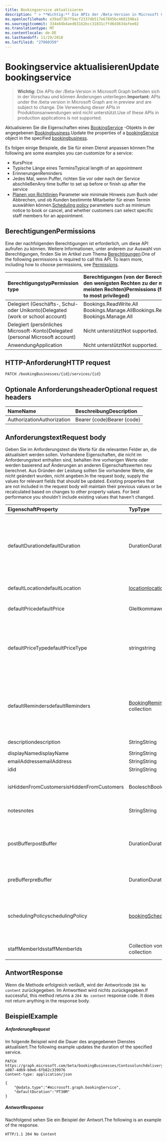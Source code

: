 ```yaml
---
title: Bookingservice aktualisieren
description: " > **Wichtig:** Die APIs der /Beta-Version in Microsoft Graph befinden sich in der Vorschau und können Änderungen unterliegen. Die Verwendung dieser APIs in Produktionsanwendungen wird nicht unterstützt."
ms.openlocfilehash: e39ad73b7f9acf2337db517e67895bc4601598a1
ms.sourcegitcommit: 334e84b4aed63162bcc31831cffd6d363dafee02
ms.translationtype: MT
ms.contentlocale: de-DE
ms.lasthandoff: 11/29/2018
ms.locfileid: "27060350"
---
```

# <a name="update-bookingservice"></a><span data-ttu-id="73cb1-104">Bookingservice aktualisieren</span><span class="sxs-lookup"><span data-stu-id="73cb1-104">Update bookingservice</span></span>

 > <span data-ttu-id="73cb1-105">**Wichtig:** Die APIs der /Beta-Version in Microsoft Graph befinden sich in der Vorschau und können Änderungen unterliegen.</span><span class="sxs-lookup"><span data-stu-id="73cb1-105">**Important:** APIs under the /beta version in Microsoft Graph are in preview and are subject to change.</span></span> <span data-ttu-id="73cb1-106">Die Verwendung dieser APIs in Produktionsanwendungen wird nicht unterstützt.</span><span class="sxs-lookup"><span data-stu-id="73cb1-106">Use of these APIs in production applications is not supported.</span></span>
 
<span data-ttu-id="73cb1-107">Aktualisieren Sie die Eigenschaften eines [BookingService](../resources/bookingservice.md) -Objekts in der angegebenen [Bookingbusiness](../resources/bookingbusiness.md).</span><span class="sxs-lookup"><span data-stu-id="73cb1-107">Update the properties of a [bookingService](../resources/bookingservice.md) object in the specified [bookingbusiness](../resources/bookingbusiness.md).</span></span>

<span data-ttu-id="73cb1-108">Es folgen einige Beispiele, die Sie für einen Dienst anpassen können:</span><span class="sxs-lookup"><span data-stu-id="73cb1-108">The following are some examples you can customize for a service:</span></span>
- <span data-ttu-id="73cb1-109">Kurs</span><span class="sxs-lookup"><span data-stu-id="73cb1-109">Price</span></span>
- <span data-ttu-id="73cb1-110">Typische Länge eines Termins</span><span class="sxs-lookup"><span data-stu-id="73cb1-110">Typical length of an appointment</span></span>
- <span data-ttu-id="73cb1-111">Erinnerungen</span><span class="sxs-lookup"><span data-stu-id="73cb1-111">Reminders</span></span>
- <span data-ttu-id="73cb1-112">Jedes Mal, wenn Puffer, richten Sie vor oder nach der Service abschließen</span><span class="sxs-lookup"><span data-stu-id="73cb1-112">Any time buffer to set up before or finish up after the service</span></span>
- <span data-ttu-id="73cb1-113">[Planen von Richtlinien](../resources/bookingschedulingpolicy.md) Parameter wie minimale Hinweis zum Buch oder Abbrechen, und ob Kunden bestimmte Mitarbeiter für einen Termin auswählen können.</span><span class="sxs-lookup"><span data-stu-id="73cb1-113">[Scheduling policy](../resources/bookingschedulingpolicy.md) parameters such as minimum notice to book or cancel, and whether customers can select specific staff members for an appointment.</span></span>

## <a name="permissions"></a><span data-ttu-id="73cb1-114">Berechtigungen</span><span class="sxs-lookup"><span data-stu-id="73cb1-114">Permissions</span></span>
<span data-ttu-id="73cb1-p103">Eine der nachfolgenden Berechtigungen ist erforderlich, um diese API aufrufen zu können. Weitere Informationen, unter anderem zur Auswahl von Berechtigungen, finden Sie im Artikel zum Thema [Berechtigungen](/graph/permissions-reference).</span><span class="sxs-lookup"><span data-stu-id="73cb1-p103">One of the following permissions is required to call this API. To learn more, including how to choose permissions, see [Permissions](/graph/permissions-reference).</span></span>

|<span data-ttu-id="73cb1-117">Berechtigungstyp</span><span class="sxs-lookup"><span data-stu-id="73cb1-117">Permission type</span></span>      | <span data-ttu-id="73cb1-118">Berechtigungen (von der Berechtigung mit den wenigsten Rechten zu der mit den meisten Rechten)</span><span class="sxs-lookup"><span data-stu-id="73cb1-118">Permissions (from least to most privileged)</span></span>              |
|:--------------------|:---------------------------------------------------------|
|<span data-ttu-id="73cb1-119">Delegiert (Geschäfts-, Schul- oder Unikonto)</span><span class="sxs-lookup"><span data-stu-id="73cb1-119">Delegated (work or school account)</span></span> |  <span data-ttu-id="73cb1-120">Bookings.ReadWrite.All Bookings.Manage.All</span><span class="sxs-lookup"><span data-stu-id="73cb1-120">Bookings.ReadWrite.All, Bookings.Manage.All</span></span>   |
|<span data-ttu-id="73cb1-121">Delegiert (persönliches Microsoft-Konto)</span><span class="sxs-lookup"><span data-stu-id="73cb1-121">Delegated (personal Microsoft account)</span></span> | <span data-ttu-id="73cb1-122">Nicht unterstützt</span><span class="sxs-lookup"><span data-stu-id="73cb1-122">Not supported.</span></span>   |
|<span data-ttu-id="73cb1-123">Anwendung</span><span class="sxs-lookup"><span data-stu-id="73cb1-123">Application</span></span> | <span data-ttu-id="73cb1-124">Nicht unterstützt</span><span class="sxs-lookup"><span data-stu-id="73cb1-124">Not supported.</span></span>  |

## <a name="http-request"></a><span data-ttu-id="73cb1-125">HTTP-Anforderung</span><span class="sxs-lookup"><span data-stu-id="73cb1-125">HTTP request</span></span>
<!-- { "blockType": "ignored" } -->
```http
PATCH /bookingBusinesses/{id}/services/{id}
```
## <a name="optional-request-headers"></a><span data-ttu-id="73cb1-126">Optionale Anforderungsheader</span><span class="sxs-lookup"><span data-stu-id="73cb1-126">Optional request headers</span></span>
| <span data-ttu-id="73cb1-127">Name</span><span class="sxs-lookup"><span data-stu-id="73cb1-127">Name</span></span>       | <span data-ttu-id="73cb1-128">Beschreibung</span><span class="sxs-lookup"><span data-stu-id="73cb1-128">Description</span></span>|
|:-----------|:-----------|
| <span data-ttu-id="73cb1-129">Authorization</span><span class="sxs-lookup"><span data-stu-id="73cb1-129">Authorization</span></span>  | <span data-ttu-id="73cb1-130">Bearer {code}</span><span class="sxs-lookup"><span data-stu-id="73cb1-130">Bearer {code}</span></span>|

## <a name="request-body"></a><span data-ttu-id="73cb1-131">Anforderungstext</span><span class="sxs-lookup"><span data-stu-id="73cb1-131">Request body</span></span>
<span data-ttu-id="73cb1-p104">Geben Sie im Anforderungstext die Werte für die relevanten Felder an, die aktualisiert werden sollen. Vorhandene Eigenschaften, die nicht im Anforderungstext enthalten sind, behalten ihre vorherigen Werte oder werden basierend auf Änderungen an anderen Eigenschaftswerten neu berechnet. Aus Gründen der Leistung sollten Sie vorhandene Werte, die nicht geändert wurden, nicht angeben.</span><span class="sxs-lookup"><span data-stu-id="73cb1-p104">In the request body, supply the values for relevant fields that should be updated. Existing properties that are not included in the request body will maintain their previous values or be recalculated based on changes to other property values. For best performance you shouldn't include existing values that haven't changed.</span></span>

| <span data-ttu-id="73cb1-135">Eigenschaft</span><span class="sxs-lookup"><span data-stu-id="73cb1-135">Property</span></span>     | <span data-ttu-id="73cb1-136">Typ</span><span class="sxs-lookup"><span data-stu-id="73cb1-136">Type</span></span>   |<span data-ttu-id="73cb1-137">Beschreibung</span><span class="sxs-lookup"><span data-stu-id="73cb1-137">Description</span></span>|
|:---------------|:--------|:----------|
|<span data-ttu-id="73cb1-138">defaultDuration</span><span class="sxs-lookup"><span data-stu-id="73cb1-138">defaultDuration</span></span>|<span data-ttu-id="73cb1-139">Duration</span><span class="sxs-lookup"><span data-stu-id="73cb1-139">Duration</span></span>|<span data-ttu-id="73cb1-140">Die standardmäßige Länge des Diensts, in der Anzahl von Tagen, Stunden, Minuten und Sekunden dargestellt.</span><span class="sxs-lookup"><span data-stu-id="73cb1-140">The default length of the service, represented in numbers of days, hours, minutes, and seconds.</span></span> <span data-ttu-id="73cb1-141">Beispielsweise P11D23H59M59.999999999999S.</span><span class="sxs-lookup"><span data-stu-id="73cb1-141">For example, P11D23H59M59.999999999999S.</span></span> |
|<span data-ttu-id="73cb1-142">defaultLocation</span><span class="sxs-lookup"><span data-stu-id="73cb1-142">defaultLocation</span></span>|[<span data-ttu-id="73cb1-143">location</span><span class="sxs-lookup"><span data-stu-id="73cb1-143">location</span></span>](../resources/location.md)|<span data-ttu-id="73cb1-144">Der physische Standardspeicherort für den Dienst.</span><span class="sxs-lookup"><span data-stu-id="73cb1-144">The default physical location for the service.</span></span>|
|<span data-ttu-id="73cb1-145">defaultPrice</span><span class="sxs-lookup"><span data-stu-id="73cb1-145">defaultPrice</span></span>|<span data-ttu-id="73cb1-146">Gleitkommawert mit doppelter Genauigkeit</span><span class="sxs-lookup"><span data-stu-id="73cb1-146">Double</span></span>|<span data-ttu-id="73cb1-147">Der Standardwert monetäre Preis für den Dienst.</span><span class="sxs-lookup"><span data-stu-id="73cb1-147">The default monetary price for the service.</span></span>|
|<span data-ttu-id="73cb1-148">defaultPriceType</span><span class="sxs-lookup"><span data-stu-id="73cb1-148">defaultPriceType</span></span>|<span data-ttu-id="73cb1-149">string</span><span class="sxs-lookup"><span data-stu-id="73cb1-149">string</span></span>|<span data-ttu-id="73cb1-150">Die Standardmethode der Dienst aufgeladen wird.</span><span class="sxs-lookup"><span data-stu-id="73cb1-150">The default way the service is charged.</span></span> <span data-ttu-id="73cb1-151">Mögliche Werte sind: `undefined`, `fixedPrice`, `startingAt`, `hourly`, `free`, `priceVaries`, `callUs` und `notSet`.</span><span class="sxs-lookup"><span data-stu-id="73cb1-151">Possible values are: `undefined`, `fixedPrice`, `startingAt`, `hourly`, `free`, `priceVaries`, `callUs`, `notSet`.</span></span>|
|<span data-ttu-id="73cb1-152">defaultReminders</span><span class="sxs-lookup"><span data-stu-id="73cb1-152">defaultReminders</span></span>|<span data-ttu-id="73cb1-153">[BookingReminder](../resources/bookingreminder.md) -Auflistung</span><span class="sxs-lookup"><span data-stu-id="73cb1-153">[bookingReminder](../resources/bookingreminder.md) collection</span></span>|<span data-ttu-id="73cb1-154">Die Standardeinstellung Festlegen von Erinnerungen für einen Termin dieses Diensts.</span><span class="sxs-lookup"><span data-stu-id="73cb1-154">The default set of reminders for an appointment of this service.</span></span> <span data-ttu-id="73cb1-155">Der Wert dieser Eigenschaft ist nur bei dieser **BookingService** anhand seiner ID Lesen verfügbar</span><span class="sxs-lookup"><span data-stu-id="73cb1-155">The value of this property is available only when reading this **bookingService** by its ID.</span></span>|
|<span data-ttu-id="73cb1-156">description</span><span class="sxs-lookup"><span data-stu-id="73cb1-156">description</span></span>|<span data-ttu-id="73cb1-157">String</span><span class="sxs-lookup"><span data-stu-id="73cb1-157">String</span></span>|<span data-ttu-id="73cb1-158">Eine Beschreibung für den Dienst.</span><span class="sxs-lookup"><span data-stu-id="73cb1-158">A text description for the service.</span></span>|
|<span data-ttu-id="73cb1-159">displayName</span><span class="sxs-lookup"><span data-stu-id="73cb1-159">displayName</span></span>|<span data-ttu-id="73cb1-160">String</span><span class="sxs-lookup"><span data-stu-id="73cb1-160">String</span></span>|<span data-ttu-id="73cb1-161">Ein Dienstname.</span><span class="sxs-lookup"><span data-stu-id="73cb1-161">A service name.</span></span>|
|<span data-ttu-id="73cb1-162">emailAddress</span><span class="sxs-lookup"><span data-stu-id="73cb1-162">emailAddress</span></span>|<span data-ttu-id="73cb1-163">String</span><span class="sxs-lookup"><span data-stu-id="73cb1-163">String</span></span>|<span data-ttu-id="73cb1-164">Eine e-Mail-Adresse</span><span class="sxs-lookup"><span data-stu-id="73cb1-164">An email address</span></span>|
|<span data-ttu-id="73cb1-165">id</span><span class="sxs-lookup"><span data-stu-id="73cb1-165">id</span></span>|<span data-ttu-id="73cb1-166">String</span><span class="sxs-lookup"><span data-stu-id="73cb1-166">String</span></span>| <span data-ttu-id="73cb1-167">Schreibgeschützt.</span><span class="sxs-lookup"><span data-stu-id="73cb1-167">Read-only.</span></span>|
|<span data-ttu-id="73cb1-168">isHiddenFromCustomers</span><span class="sxs-lookup"><span data-stu-id="73cb1-168">isHiddenFromCustomers</span></span>|<span data-ttu-id="73cb1-169">Boolesch</span><span class="sxs-lookup"><span data-stu-id="73cb1-169">Boolean</span></span>|<span data-ttu-id="73cb1-170">"True" bedeutet, dass dieser Dienst nicht verfügbar für Kunden für buchen ist.</span><span class="sxs-lookup"><span data-stu-id="73cb1-170">True means this service is not available to customers for booking.</span></span>|
|<span data-ttu-id="73cb1-171">notes</span><span class="sxs-lookup"><span data-stu-id="73cb1-171">notes</span></span>|<span data-ttu-id="73cb1-172">String</span><span class="sxs-lookup"><span data-stu-id="73cb1-172">String</span></span>|<span data-ttu-id="73cb1-173">Weitere Informationen zu diesem Dienst.</span><span class="sxs-lookup"><span data-stu-id="73cb1-173">Additional information about this service.</span></span>|
|<span data-ttu-id="73cb1-174">postBuffer</span><span class="sxs-lookup"><span data-stu-id="73cb1-174">postBuffer</span></span>|<span data-ttu-id="73cb1-175">Duration</span><span class="sxs-lookup"><span data-stu-id="73cb1-175">Duration</span></span>|<span data-ttu-id="73cb1-176">Die Zeit bis zur Puffer nach eines Termins für diesen Dienst beendet, und vor dem nächsten Kunden Termin gebucht werden kann.</span><span class="sxs-lookup"><span data-stu-id="73cb1-176">The time to buffer after an appointment for this service ends, and before the next customer appointment can be booked.</span></span>|
|<span data-ttu-id="73cb1-177">preBuffer</span><span class="sxs-lookup"><span data-stu-id="73cb1-177">preBuffer</span></span>|<span data-ttu-id="73cb1-178">Duration</span><span class="sxs-lookup"><span data-stu-id="73cb1-178">Duration</span></span>|<span data-ttu-id="73cb1-179">Die Zeit zum Zwischenspeichern, bevor Sie ein Termin für diesen Dienst starten kann.</span><span class="sxs-lookup"><span data-stu-id="73cb1-179">The time to buffer before an appointment for this service can start.</span></span>|
|<span data-ttu-id="73cb1-180">schedulingPolicy</span><span class="sxs-lookup"><span data-stu-id="73cb1-180">schedulingPolicy</span></span>|[<span data-ttu-id="73cb1-181">bookingSchedulingPolicy</span><span class="sxs-lookup"><span data-stu-id="73cb1-181">bookingSchedulingPolicy</span></span>](../resources/bookingschedulingpolicy.md)|<span data-ttu-id="73cb1-182">Der Satz von Richtlinien, die bestimmen, wie Termine für diesen Dienst erstellt und verwaltet werden soll.</span><span class="sxs-lookup"><span data-stu-id="73cb1-182">The set of policies that determine how appointments for this type of service should be created and managed.</span></span>|
|<span data-ttu-id="73cb1-183">staffMemberIds</span><span class="sxs-lookup"><span data-stu-id="73cb1-183">staffMemberIds</span></span>|<span data-ttu-id="73cb1-184">Collection von Objekten des Typs „String“</span><span class="sxs-lookup"><span data-stu-id="73cb1-184">String collection</span></span>|<span data-ttu-id="73cb1-185">Stellt die [Mitarbeiter](../resources/bookingstaffmember.md) , die diesen Dienst bereitzustellen.</span><span class="sxs-lookup"><span data-stu-id="73cb1-185">Represents those [staff members](../resources/bookingstaffmember.md) who provide this service.</span></span> |

## <a name="response"></a><span data-ttu-id="73cb1-186">Antwort</span><span class="sxs-lookup"><span data-stu-id="73cb1-186">Response</span></span>
<span data-ttu-id="73cb1-p108">Wenn die Methode erfolgreich verläuft, wird der Antwortcode `204 No content` zurückgegeben. Im Antworttext wird nichts zurückgegeben.</span><span class="sxs-lookup"><span data-stu-id="73cb1-p108">If successful, this method returns a `204 No content` response code. It does not return anything in the response body.</span></span>
## <a name="example"></a><span data-ttu-id="73cb1-189">Beispiel</span><span class="sxs-lookup"><span data-stu-id="73cb1-189">Example</span></span>
##### <a name="request"></a><span data-ttu-id="73cb1-190">Anforderung</span><span class="sxs-lookup"><span data-stu-id="73cb1-190">Request</span></span>
<span data-ttu-id="73cb1-191">Im folgende Beispiel wird die Dauer des angegebenen Dienstes aktualisiert.</span><span class="sxs-lookup"><span data-stu-id="73cb1-191">The following example updates the duration of the specified service.</span></span>
<!-- {
  "blockType": "request",
  "name": "update_bookingservice"
}-->
```http
PATCH https://graph.microsoft.com/beta/bookingBusinesses/Contosolunchdelivery@M365B489948.onmicrosoft.com/services/57da6774-a087-4d69-b0e6-6fb82c339976
Content-type: application/json

{
    "@odata.type":"#microsoft.graph.bookingService",
    "defaultDuration":"PT30M"
}
```
##### <a name="response"></a><span data-ttu-id="73cb1-192">Antwort</span><span class="sxs-lookup"><span data-stu-id="73cb1-192">Response</span></span>
<span data-ttu-id="73cb1-193">Nachfolgend sehen Sie ein Beispiel der Antwort.</span><span class="sxs-lookup"><span data-stu-id="73cb1-193">The following is an example of the response.</span></span> 
<!-- {
  "blockType": "response",
  "truncated": true
} -->
```http
HTTP/1.1 204 No Content
```

<!-- uuid: 8fcb5dbc-d5aa-4681-8e31-b001d5168d79
2015-10-25 14:57:30 UTC -->
<!-- {
  "type": "#page.annotation",
  "description": "Update bookingservice",
  "keywords": "",
  "section": "documentation",
  "tocPath": ""
}-->